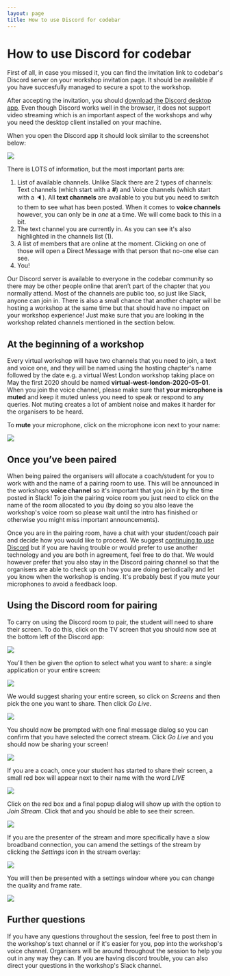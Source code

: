 ```yaml
---
layout: page
title: How to use Discord for codebar
---
```

# How to use Discord for codebar

First of all, in case you missed it, you can find the invitation link to codebar's Discord server on your workshop invitation page. It should be available if you have succesfully managed to secure a spot to the workshop.

After accepting the invitation, you should [download the Discord desktop app](https://discordapp.com/download). Even though Discord works well in the browser, it does not support video streaming which is an important aspect of the workshops and why you need the desktop client installed on your machine.

When you open the Discord app it should look similar to the screenshot below:

![](how-to-use-discord/image-1.png)


There is LOTS of information, but the most important parts are:
1. List of available channels. Unlike Slack there are 2 types of channels: Text channels (which start with a **#**)  and Voice channels (which start with a :speaker:). All **text channels** are available to you but you need to switch to them to see what has been posted. When it comes to **voice channels** however, you can only be in *one* at a time. We will come back to this in a bit.
2. The text channel you are currently in. As you can see it's also highlighted in the channels list (1).
3. A list of members that are online at the moment. Clicking on one of those will open a Direct Message with that person that no-one else can see.
4. You!

Our Discord server is available to everyone in the codebar community so there may be other people online that aren’t part of the chapter that you normally attend. Most of the channels are public too, so just like Slack, anyone can join in. There is also a small chance that another chapter will be hosting a workshop at the same time but that should have no impact on your workshop experience! Just make sure that you are looking in the workshop related channels mentioned in the section below.

## At the beginning of a workshop

Every virtual workshop will have two channels that you need to join, a text and voice one, and they will be named using the hosting chapter's name followed by the date e.g. a virtual West London workshop taking place on May the first 2020 should be named **virtual-west-london-2020-05-01**. When you join the voice channel, please make sure that **your microphone is muted** and keep it muted unless you need to speak or respond to any queries. Not muting creates a lot of ambient noise and makes it harder for the organisers to be heard.

To **mute** your microphone, click on the microphone icon next to your name:


![](how-to-use-discord/image-2.png)


## Once you’ve been paired

When being paired the organisers will allocate a coach/student for you to work with and the name of a pairing room to use. This will be announced in the workshops **voice channel** so it's important that you join it by the time posted in Slack! To join the pairing voice room you just need to click on the name of the room allocated to you (by doing so you also leave the workshop's voice room so please wait until the intro has finished or otherwise you might miss important announcements).

Once you are in the pairing room, have a chat with your student/coach pair and decide how you would like to proceed. We suggest [continuing to use Discord](#using-the-discord-room-for-pairing) but if you are having trouble or would prefer to use another technology and you are both in agreement, feel free to do that. We would however prefer that you also stay in the Discord pairing channel so that the organisers are able to check up on how you are doing periodically and let you know when the workshop is ending. It's probably best if you mute your microphones to avoid a feedback loop.

## Using the Discord room for pairing

To carry on using the Discord room to pair, the student will need to share their screen. To do this, click on the TV screen that you should now see at the bottom left of the Discord app:


![](how-to-use-discord/image-3.png)


You’ll then be given the option to select what you want to share: a single application or your entire screen:

![](how-to-use-discord/image-4.png)


We would suggest sharing your entire screen, so click on _Screens_ and then pick the one you want to share. Then click _Go Live_.


![](how-to-use-discord/image-5.png)


You should now be prompted with one final message dialog so you can confirm that you have selected the correct stream. Click _Go Live_ and you should now be sharing your screen!

![](how-to-use-discord/image-6.png)



If you are a coach, once your student has started to share their screen, a small red box will appear next to their name with the word _LIVE_

![](how-to-use-discord/image-7.png)


Click on the red box and a final popup dialog will show up with the option to _Join Stream_. Click that and you should be able to see their screen.


![](how-to-use-discord/discord-streaming.png)


If you are the presenter of the stream and more specifically have a slow broadband connection, you can amend the settings of the stream by clicking the _Settings_ icon in the stream overlay:


![](how-to-use-discord/discord-stream-settings.png)

You will then be presented with a settings window where you can change the quality and frame rate.


![](how-to-use-discord/discord-stream-settings-2.png)


## Further questions

If you have any questions throughout the session, feel free to post them in the workshop's text channel or if it's easier for you, pop into the workshop's voice channel. Organisers will be around throughout the session to help you out in any way they can. If you are having discord trouble, you can also direct your questions in the workshop's Slack channel.
